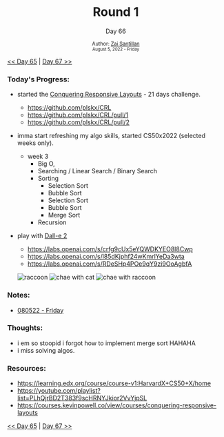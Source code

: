 <div align="center">
  <h1>Round 1</h1>
  <p>Day 66</p>
  <sub>
    Author: <a href="https://github.com/plskz" target="_blank">Zai Santillan</a>
    <br>
    <small>August 5, 2022 - Friday</small>
  </sub>
</div>

[<< Day 65](day065.md) | [Day 67 >>](day067.md)

### Today's Progress:

- started the [Conquering Responsive Layouts](https://courses.kevinpowell.co/view/courses/conquering-responsive-layouts) - 21 days challenge.
  - https://github.com/plskx/CRL
  - https://github.com/plskx/CRL/pull/1
  - https://github.com/plskx/CRL/pull/2
- imma start refreshing my algo skills, started CS50x2022 (selected weeks only).
  - week 3
    - Big O,
    - Searching / Linear Search / Binary Search
    - Sorting
      - Selection Sort
      - Bubble Sort
      - Selection Sort
      - Bubble Sort
      - Merge Sort
    - Recursion
- play with [Dall-e 2](https://labs.openai.com)

  - https://labs.openai.com/s/crfg9cUx5eYQWDKYEO8l8Cwp
  - https://labs.openai.com/s/l85dKjphf24wKmrlYeDa3wta
  - https://labs.openai.com/s/RDeSHp4POe9qY9zi9OoAgbfA

  ![raccoon](https://cdn.discordapp.com/attachments/1004779375104901220/1005007421770575892/unknown.png)
  ![chae with cat](https://cdn.discordapp.com/attachments/1004779375104901220/1005005723056488558/unknown.png)
  ![chae with raccoon](https://cdn.discordapp.com/attachments/1004779375104901220/1005006117052620911/unknown.png)

### Notes:

- [080522 - Friday](https://discord.com/channels/757590934828613662/1004779375104901220/1005055758150410291)

### Thoughts:

- i em so stoopid i forgot how to implement merge sort HAHAHA
- i miss solving algos.

### Resources:

- https://learning.edx.org/course/course-v1:HarvardX+CS50+X/home
- https://youtube.com/playlist?list=PLhQjrBD2T383f9scHRNYJkior2VvYjpSL
- https://courses.kevinpowell.co/view/courses/conquering-responsive-layouts

[<< Day 65](day065.md) | [Day 67 >>](day067.md)
